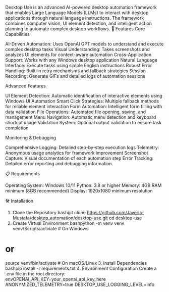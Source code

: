 Desktop Use is an advanced AI-powered desktop automation framework that enables Large Language Models (LLMs) to interact with desktop applications through natural language instructions. The framework combines computer vision, UI element detection, and intelligent action planning to automate complex desktop workflows.
🚀 Features
Core Capabilities

AI-Driven Automation: Uses OpenAI GPT models to understand and execute complex desktop tasks
Visual Understanding: Takes screenshots and analyzes UI elements for context-aware automation
Cross-Application Support: Works with any Windows desktop application
Natural Language Interface: Execute tasks using simple English instructions
Robust Error Handling: Built-in retry mechanisms and fallback strategies
Session Recording: Generate GIFs and detailed logs of automation sessions

Advanced Features

UI Element Detection: Automatic identification of interactive elements using Windows UI Automation
Smart Click Strategies: Multiple fallback methods for reliable element interaction
Form Automation: Intelligent form filling with data validation
File Operations: Automated file opening, saving, and management
Menu Navigation: Automatic menu detection and keyboard shortcut usage
Validation System: Optional output validation to ensure task completion

Monitoring & Debugging

Comprehensive Logging: Detailed step-by-step execution logs
Telemetry: Anonymous usage analytics for framework improvement
Screenshot Capture: Visual documentation of each automation step
Error Tracking: Detailed error reporting and debugging information

📋 Requirements

Operating System: Windows 10/11
Python: 3.8 or higher
Memory: 4GB RAM minimum (8GB recommended)
Display: 1920x1080 minimum resolution

🛠 Installation
1. Clone the Repository
bashgit clone https://github.com/Javeria-Mustafa/desktop_automation/desktop-use.git
cd desktop-use
2. Create Virtual Environment
bashpython -m venv venv
venv\Scripts\activate  # On Windows
# or
source venv/bin/activate  # On macOS/Linux
3. Install Dependencies
bashpip install -r requirements.txt
4. Environment Configuration
Create a .env file in the root directory:
envOPENAI_API_KEY=your_openai_api_key_here
ANONYMIZED_TELEMETRY=true
DESKTOP_USE_LOGGING_LEVEL=info
